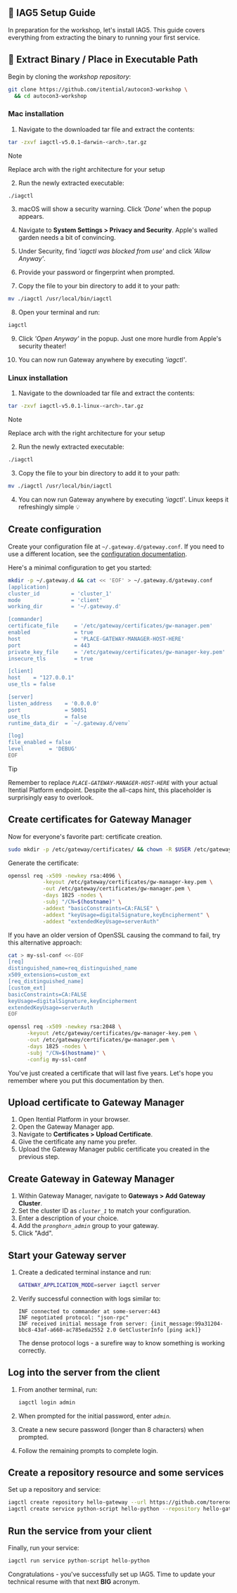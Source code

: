 ## 🔧 IAG5 Setup Guide

In preparation for the workshop, let's install IAG5. This guide covers everything from extracting the binary to running your first service.

## 🚨 Extract Binary / Place in Executable Path
Begin by cloning the _workshop repository_:
```bash
git clone https://github.com/itential/autocon3-workshop \
  && cd autocon3-workshop
```

### Mac installation

1. Navigate to the downloaded tar file and extract the contents:
```bash
tar -zxvf iagctl-v5.0.1-darwin-<arch>.tar.gz
```

> [!NOTE]
> Replace arch with the right architecture for your setup

2. Run the newly extracted executable:
```bash
./iagctl
```

3. macOS will show a security warning. Click _'Done'_ when the popup appears.

4. Navigate to **System Settings > Privacy and Security**. Apple's walled garden needs a bit of convincing.

5. Under Security, find _'iagctl was blocked from use'_ and click _'Allow Anyway'_.

6. Provide your password or fingerprint when prompted.

7. Copy the file to your bin directory to add it to your path:
```bash
mv ./iagctl /usr/local/bin/iagctl
```

8. Open your terminal and run:
```bash
iagctl
```

9. Click _'Open Anyway'_ in the popup. Just one more hurdle from Apple's security theater!

10. You can now run Gateway anywhere by executing _'iagctl'_.

### Linux installation

1. Navigate to the downloaded tar file and extract the contents:
```bash
tar -zxvf iagctl-v5.0.1-linux-<arch>.tar.gz
```

> [!NOTE]
> Replace arch with the right architecture for your setup

2. Run the newly extracted executable:
```bash
./iagctl
```

3. Copy the file to your bin directory to add it to your path:
```bash
mv ./iagctl /usr/local/bin/iagctl
```

4. You can now run Gateway anywhere by executing _'iagctl'_. Linux keeps it refreshingly simple 💡

## Create configuration

Create your configuration file at `~/.gateway.d/gateway.conf`. If you need to use a different location, see the [configuration documentation](https://docs.itential.com/itential-cloud/docs/using-config-variables-iag5).

Here's a minimal configuration to get you started:

```bash
mkdir -p ~/.gateway.d && cat << 'EOF' > ~/.gateway.d/gateway.conf
[application]
cluster_id          = 'cluster_1'
mode                = 'client'
working_dir         = '~/.gateway.d'

[commander]
certificate_file     = '/etc/gateway/certificates/gw-manager.pem'
enabled              = true
host                 = 'PLACE-GATEWAY-MANAGER-HOST-HERE'
port                 = 443
private_key_file     = '/etc/gateway/certificates/gw-manager-key.pem'
insecure_tls         = true

[client]
host    = "127.0.0.1"
use_tls = false

[server]
listen_address    = '0.0.0.0'
port              = 50051
use_tls           = false
runtime_data_dir  = `~/.gateway.d/venv`

[log]
file_enabled = false
level        = 'DEBUG'
EOF
```

> [!TIP]
> Remember to replace _`PLACE-GATEWAY-MANAGER-HOST-HERE`_ with your actual Itential Platform endpoint. Despite the all-caps hint, this placeholder is surprisingly easy to overlook.

## Create certificates for Gateway Manager
Now for everyone's favorite part: certificate creation.

```bash
sudo mkdir -p /etc/gateway/certificates/ && chown -R $USER /etc/gateway
```

Generate the certificate:

```bash
openssl req -x509 -newkey rsa:4096 \
           -keyout /etc/gateway/certificates/gw-manager-key.pem \
           -out /etc/gateway/certificates/gw-manager.pem \
           -days 1825 -nodes \
           -subj "/CN=$(hostname)" \
           -addext "basicConstraints=CA:FALSE" \
           -addext "keyUsage=digitalSignature,keyEncipherment" \
           -addext "extendedKeyUsage=serverAuth"
```

If you have an older version of OpenSSL causing the command to fail, try this alternative approach:

```bash
cat > my-ssl-conf <<-EOF
[req]
distinguished_name=req_distinguished_name
x509_extensions=custom_ext
[req_distinguished_name]
[custom_ext]
basicConstraints=CA:FALSE
keyUsage=digitalSignature,keyEncipherment
extendedKeyUsage=serverAuth
EOF

openssl req -x509 -newkey rsa:2048 \
      -keyout /etc/gateway/certificates/gw-manager-key.pem \
      -out /etc/gateway/certificates/gw-manager.pem \
      -days 1825 -nodes \
      -subj "/CN=$(hostname)" \
      -config my-ssl-conf
```

You've just created a certificate that will last five years. Let's hope you remember where you put this documentation by then.

## Upload certificate to Gateway Manager
1. Open Itential Platform in your browser.
2. Open the Gateway Manager app.
3. Navigate to **Certificates > Upload Certificate**.
4. Give the certificate any name you prefer.
5. Upload the Gateway Manager public certificate you created in the previous step.

## Create Gateway in Gateway Manager
1. Within Gateway Manager, navigate to **Gateways > Add Gateway Cluster**.
2. Set the cluster ID as _`cluster_1`_ to match your configuration.
3. Enter a description of your choice.
4. Add the _`pronghorn_admin`_ group to your gateway.
5. Click "Add".

## Start your Gateway server
1. Create a dedicated terminal instance and run:
   ```bash
   GATEWAY_APPLICATION_MODE=server iagctl server
   ```

2. Verify successful connection with logs similar to:
   ```text
   INF connected to commander at some-server:443
   INF negotiated protocol: "json-rpc"
   INF received initial message from server: {init_message:99a31204-bbc8-43af-a660-ac785eda2552 2.0 GetClusterInfo [ping ack]}
   ```
   The dense protocol logs - a surefire way to know something is working correctly.

## Log into the server from the client

1. From another terminal, run:
   ```bash
   iagctl login admin
   ```

2. When prompted for the initial password, enter _`admin`_.

3. Create a new secure password (longer than 8 characters) when prompted.

4. Follow the remaining prompts to complete login.

## Create a repository resource and some services
Set up a repository and service:

```bash
iagctl create repository hello-gateway --url https://github.com/torerodev/hello-torero.git
iagctl create service python-script hello-python --repository hello-gateway --working-dir hello-python --filename hello-python.py
```

## Run the service from your client
Finally, run your service:

```bash
iagctl run service python-script hello-python
```

Congratulations - you've successfully set up IAG5. Time to update your technical resume with that next **BIG** acronym.